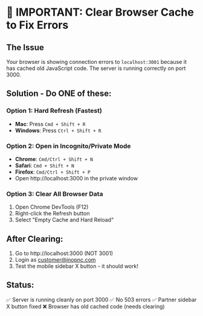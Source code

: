 # 🔴 IMPORTANT: Clear Browser Cache to Fix Errors

## The Issue
Your browser is showing connection errors to `localhost:3001` because it has cached old JavaScript code. The server is running correctly on port 3000.

## Solution - Do ONE of these:

### Option 1: Hard Refresh (Fastest)
- **Mac**: Press `Cmd + Shift + R`
- **Windows**: Press `Ctrl + Shift + R`

### Option 2: Open in Incognito/Private Mode
- **Chrome**: `Cmd/Ctrl + Shift + N`
- **Safari**: `Cmd + Shift + N`
- **Firefox**: `Cmd/Ctrl + Shift + P`
- Open http://localhost:3000 in the private window

### Option 3: Clear All Browser Data
1. Open Chrome DevTools (F12)
2. Right-click the Refresh button
3. Select "Empty Cache and Hard Reload"

## After Clearing:
1. Go to http://localhost:3000 (NOT 3001)
2. Login as customer@inopnc.com
3. Test the mobile sidebar X button - it should work!

## Status:
✅ Server is running cleanly on port 3000
✅ No 503 errors
✅ Partner sidebar X button fixed
❌ Browser has old cached code (needs clearing)